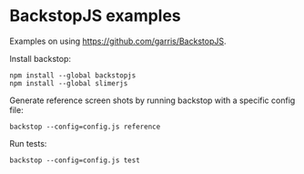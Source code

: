 # BackstopJS examples

Examples on using https://github.com/garris/BackstopJS.

Install backstop:

```
npm install --global backstopjs
npm install --global slimerjs
```

Generate reference screen shots by running backstop with a specific config file:

```
backstop --config=config.js reference
```

Run tests:

```
backstop --config=config.js test
```

